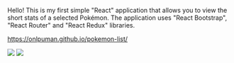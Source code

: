 Hello!
This is my first simple "React" application that allows you to view the short stats of a selected Pokémon.
The application uses "React Bootstrap", "React Router" and "React Redux" libraries.

https://onlpuman.github.io/pokemon-list/

![](https://user-images.githubusercontent.com/94569843/195475555-c9681537-554c-48a6-832d-88b502a3a847.png)
![](https://user-images.githubusercontent.com/94569843/195475722-b65b7d8b-bc16-476d-bca8-ca1366c0e917.png)
